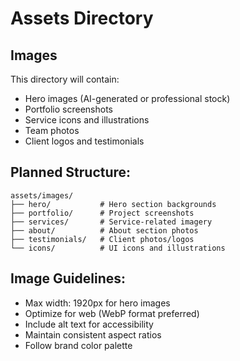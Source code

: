 # Assets Directory

## Images
This directory will contain:
- Hero images (AI-generated or professional stock)
- Portfolio screenshots
- Service icons and illustrations
- Team photos
- Client logos and testimonials

## Planned Structure:
```
assets/images/
├── hero/           # Hero section backgrounds
├── portfolio/      # Project screenshots
├── services/       # Service-related imagery
├── about/          # About section photos
├── testimonials/   # Client photos/logos
└── icons/          # UI icons and illustrations
```

## Image Guidelines:
- Max width: 1920px for hero images
- Optimize for web (WebP format preferred)
- Include alt text for accessibility
- Maintain consistent aspect ratios
- Follow brand color palette